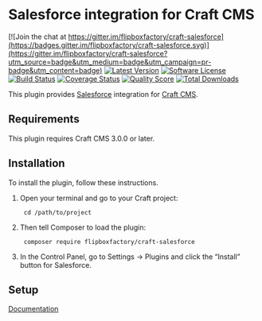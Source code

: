 # Salesforce integration for Craft CMS
[![Join the chat at https://gitter.im/flipboxfactory/craft-salesforce](https://badges.gitter.im/flipboxfactory/craft-salesforce.svg)](https://gitter.im/flipboxfactory/craft-salesforce?utm_source=badge&utm_medium=badge&utm_campaign=pr-badge&utm_content=badge)
[![Latest Version](https://img.shields.io/github/release/flipboxfactory/craft-salesforce.svg?style=flat-square)](https://github.com/flipboxfactory/craft-salesforce/releases)
[![Software License](https://img.shields.io/badge/license-Proprietary-brightgreen.svg?style=flat-square)](LICENSE)
[![Build Status](https://img.shields.io/travis/flipboxfactory/craft-salesforce/master.svg?style=flat-square)](https://travis-ci.org/flipboxfactory/craft-salesforce)
[![Coverage Status](https://img.shields.io/scrutinizer/coverage/g/flipboxfactory/craft-salesforce.svg?style=flat-square)](https://scrutinizer-ci.com/g/flipboxfactory/craft-salesforce/code-structure)
[![Quality Score](https://img.shields.io/scrutinizer/g/flipboxfactory/craft-salesforce.svg?style=flat-square)](https://scrutinizer-ci.com/g/flipboxfactory/craft-salesforce)
[![Total Downloads](https://img.shields.io/packagist/dt/flipboxfactory/craft-salesforce.svg?style=flat-square)](https://packagist.org/packages/flipboxfactory/craft-salesforce)

This plugin provides [Salesforce](https://www.salesforce.com/) integration for [Craft CMS](https://craftcms.com/).


## Requirements

This plugin requires Craft CMS 3.0.0 or later.


## Installation

To install the plugin, follow these instructions.

1. Open your terminal and go to your Craft project:

        cd /path/to/project

2. Then tell Composer to load the plugin:

        composer require flipboxfactory/craft-salesforce

3. In the Control Panel, go to Settings → Plugins and click the “Install” button for Salesforce.

## Setup

[Documentation](https://salesforce.flipboxfactory.com)
